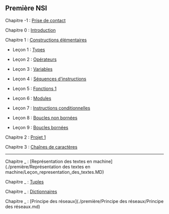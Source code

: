 ## Première NSI

Chapitre -1 : [Prise de contact](./Prise%20de%20contact/Prise%20de%20contact.md)

Chapitre 0 : [Introduction](./Introduction/Introduction.md)

Chapitre 1 : [Constructions élémentaires](./Constructions%20élémentaires/)

- Leçon 1 : [Types](./Constructions%20élémentaires/Types.md)

- Leçon 2 : [Opérateurs](./Constructions%20élémentaires/Opérateurs.md)

- Leçon 3 : [Variables](./Constructions%20élémentaires/Variables.md)

- Leçon 4 : [Séquences d'instructions](./Constructions%20élémentaires/Séquences.md)

- Leçon 5 : [Fonctions 1](./Constructions%20élémentaires/Fonctions_1.md)

- Leçon 6 : [Modules](./Constructions%20élémentaires/Modules.md)

- Leçon 7 : [Instructions conditionnelles](./Constructions%20élémentaires/Instructions_conditionnelles.md)

- Leçon 8 : [Boucles non bornées](./Constructions%20élémentaires/Boucles_non_bornées.md)

- Leçon 9 : [Boucles bornées](./Constructions%20élémentaires/Boucles_bornées.md)

Chapitre 2 : [Projet 1](./Projets/Projets.md)

Chapitre 3 : [Chaînes de caractères](./Chaînes%20de%20caractère/Chaines_de_caractere.md)

______

Chapitre _ : [Représentation des textes en machine](./première/Représentation des textes en machine/Leçon_representation_des_textes.MD)



Chapitre _ : [Tuples](./première/Tuples/Tuples.md)

Chapitre _ : [Dictionnaires](./première/Dictionnaires/Dictionnaires.md)

Chapitre _ : [Principe des réseaux](./première/Principe des réseaux/Principe des réseaux.md)